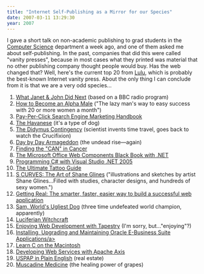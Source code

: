 ```yaml
---
title: "Internet Self-Publishing as a Mirror for our Species"
date: 2007-03-11 13:29:30
year: 2007
---
```

I gave a short talk on non-academic publishing to grad students in the <a href="http://www.cs.toronto.edu">Computer Science</a> department a week ago, and one of them asked me about self-publishing. In the past, companies that did this were called "vanity presses", because in most cases what they printed was material that no other publishing company thought people would buy.  Has the web changed that?  Well, here's the current top 20 from <a href="http://www.lulu.com">Lulu</a>, which is probably the best-known Internet vanity press.  About the only thing I can conclude from it is that we are a very odd species...
<ol>
  <li><a href="http://www.lulu.com/content/512963">What Janet & John Did Next</a> (based on a BBC radio program)<a href="http://www.lulu.com/content/512963">
</a></li>
  <li><a href="http://www.lulu.com/content/131216">How to Become an Alpha Male</a> ("The lazy man's way to easy success with 20 or more women a month")<a href="http://www.lulu.com/content/131216">
</a></li>
  <li><a href="http://www.lulu.com/content/116828">Pay-Per-Click Search Engine Marketing Handbook</a></li>
  <li><a href="http://www.lulu.com/content/125066">The Havanese</a> (it's a type of dog)<a href="http://www.lulu.com/content/125066">
</a></li>
  <li><a href="http://www.lulu.com/content/99523">The Didymus Contingency</a> (scientist invents time travel, goes back to watch the Crucifixion)<a href="http://www.lulu.com/content/99523" /></li>
<a href="http://www.lulu.com/content/99523"> </a><a href="http://www.lulu.com/content/99523"> 	</a>
  <li><a href="http://www.lulu.com/content/54918">Day by Day Armageddon</a> (the undead rise—again)<a href="http://www.lulu.com/content/54918">
</a></li>
  <li><a href="http://www.lulu.com/content/106612">Finding the "CAN" in Cancer</a></li>
  <li><a href="http://www.lulu.com/content/82300">The Microsoft Office Web Components Black Book with .NET</a></li>
  <li><a href="http://www.lulu.com/content/198013">Programming C# with Visual Studio .NET 2005</a></li>
  <li><a href="http://www.lulu.com/content/92013">The Ultimate Tattoo Guide</a></li>
  <li><a href="http://www.lulu.com/content/298507">S CURVES: The Art of Shane Glines</a> ("illustrations and sketches by artist Shane Glines...Filled with studies, character designs, and hundreds of sexy women.")<a href="http://www.lulu.com/content/298507">
</a></li>
  <li><a href="http://www.lulu.com/content/383343">Getting Real: The smarter, faster, easier way to build a successful web application</a></li>
  <li><a href="http://www.lulu.com/content/182757">Sam, World's Ugliest Dog</a> (three time undefeated world champion, apparently)<a href="http://www.lulu.com/content/182757">
</a></li>
  <li><a href="http://www.lulu.com/content/112297">Luciferian Witchcraft</a></li>
  <li><a href="http://www.lulu.com/content/164465">Enjoying Web Development with Tapestry</a> (I'm sorry, but..."enjoying"?)<a href="http://www.lulu.com/content/164465">
</a></li>
  <li><a href="http://www.lulu.com/content/581940">Installing, Upgrading and Maintaining Oracle E-Business Suite Applications/a></a></li>
  <li><a href="http://www.lulu.com/content/103186">Learn C on the Macintosh</a></li>
  <li><a href="http://www.lulu.com/content/214643">Developing Web Services with Apache Axis</a></li>
  <li><a href="http://www.lulu.com/content/218820">USPAP in Plain English</a> (real estate)<a href="http://www.lulu.com/content/218820">
</a></li>
  <li><a href="http://www.lulu.com/content/115782">Muscadine Medicine</a> (the healing power of grapes)<a href="http://www.lulu.com/content/115782">
</a></li>
</ol>
